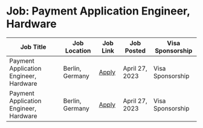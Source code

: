 # Job: Payment Application Engineer, Hardware

| Job Title | Job Location | Job Link | Job Posted | Visa Sponsorship |
| --- | --- | --- | --- | --- |
| Payment Application Engineer, Hardware | Berlin, Germany | [Apply](https://www.sumup.com/careers/positions/berlin-germany/engineering/payment-application-engineer-hardware/6733877002) | April 27, 2023 | Visa Sponsorship |
| Payment Application Engineer, Hardware | Berlin, Germany | [Apply](https://www.sumup.com/careers/positions/berlin-germany/engineering/payment-application-engineer-hardware/6733877002) | April 27, 2023 | Visa Sponsorship |
